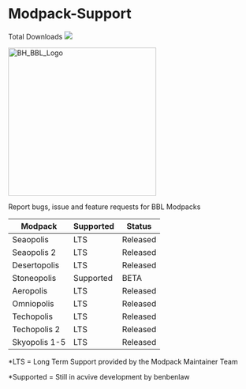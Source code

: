 # Modpack-Support
Total Downloads ![](http://cf.way2muchnoise.eu/author/benbenlaw.svg)

<img width="300" alt="BH_BBL_Logo" src="https://github.com/bbl-team/Modpack-Support/assets/42780877/ebd0c9df-533e-443c-ba8f-09d4d3e9672c">

Report bugs, issue and feature requests for BBL Modpacks

| Modpack | Supported | Status |
| --- | --- | --- |
| Seaopolis | LTS | Released | 
| Seaopolis 2 | LTS | Released | 
| Desertopolis | LTS | Released | 
| Stoneopolis | Supported | BETA | 
| Aeropolis | LTS | Released | 
| Omniopolis | LTS | Released | 
| Techopolis | LTS | Released | 
| Techopolis 2 | LTS | Released | 
| Skyopolis 1-5 | LTS | Released | 

*LTS = Long Term Support provided by the Modpack Maintainer Team 

*Supported = Still in acvive development by benbenlaw


